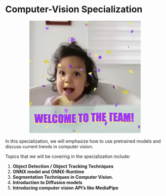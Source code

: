 
# Computer-Vision Specialization

<div align="center">
    <img src="media/welcome.webp" height="70%" width="70%">
  <br>
</div>


In this specialization, we will emphasize how to use pretrained models and discuss current trends in computer vision.

Topics that we will be covering in the specialization include:

1. **Object Detection / Object Tracking Techniques**
2. **ONNX model and ONNX-Runtime**
3. **Segmentation Techniques in Computer Vision.**
4. **Introduction to Diffusion models**
5. **Introducing computer vision API’s like MediaPipe**



